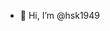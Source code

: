 - 👋 Hi, I’m @hsk1949


<!---
hsk1949/hsk1949 is a ✨ special ✨ repository because its `README.md` (this file) appears on your GitHub profile.
You can click the Preview link to take a look at your changes.
--->
